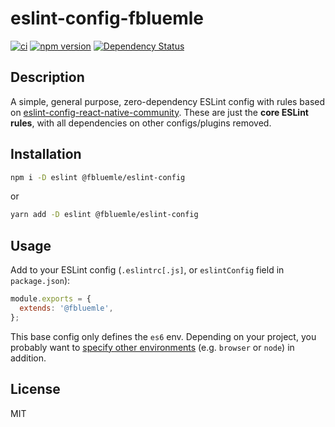 # eslint-config-fbluemle

[![ci][1]][2]
[![npm version][4]][5]
[![Dependency Status][7]][8]

## Description

A simple, general purpose, zero-dependency ESLint config with rules based on
[eslint-config-react-native-community][3]. These are just the **core ESLint
rules**, with all dependencies on other configs/plugins removed.

## Installation

```sh
npm i -D eslint @fbluemle/eslint-config
```

or

```sh
yarn add -D eslint @fbluemle/eslint-config
```

## Usage

Add to your ESLint config (`.eslintrc[.js]`, or `eslintConfig` field in `package.json`):

```js
module.exports = {
  extends: '@fbluemle',
};
```

This base config only defines the `es6` env. Depending on your project, you
probably want to [specify other environments][6] (e.g. `browser` or `node`) in
addition.

## License

MIT

[1]: https://github.com/fbluemle/eslint-config-fbluemle/workflows/ci/badge.svg
[2]: https://github.com/fbluemle/eslint-config-fbluemle/actions
[3]: https://github.com/facebook/react-native/tree/master/packages/eslint-config-react-native-community
[4]: https://img.shields.io/npm/v/@fbluemle/eslint-config.svg
[5]: https://www.npmjs.com/package/@fbluemle/eslint-config
[6]: https://eslint.org/docs/user-guide/configuring#specifying-environments
[7]: https://david-dm.org/fbluemle/eslint-config-fbluemle.svg
[8]: https://david-dm.org/fbluemle/eslint-config-fbluemle

